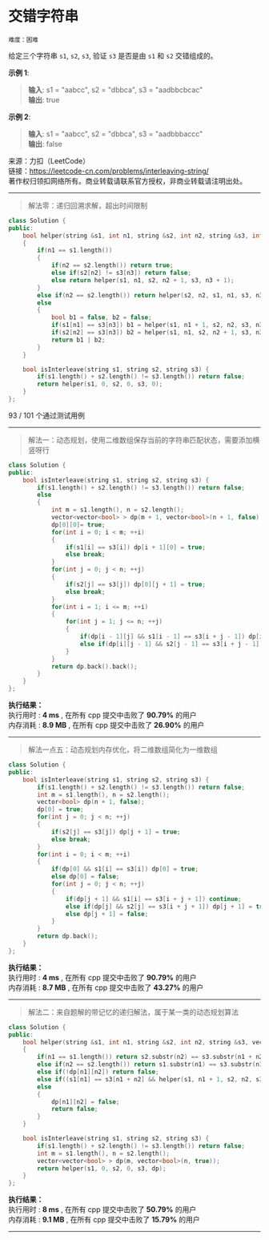# 交错字符串 #  
`难度：困难` 

给定三个字符串 `s1`, `s2`, `s3`, 验证 `s3` 是否是由 `s1` 和 `s2` 交错组成的。  

**示例 1**:   
>**输入**: s1 = "aabcc", s2 = "dbbca", s3 = "aadbbcbcac"   
>**输出**: true  

**示例 2**:   
>**输入**: s1 = "aabcc", s2 = "dbbca", s3 = "aadbbbaccc"   
>**输出**: false  

来源：力扣（LeetCode）  
链接：https://leetcode-cn.com/problems/interleaving-string/  
著作权归领扣网络所有。商业转载请联系官方授权，非商业转载请注明出处。  

---  
>解法零：递归回溯求解，超出时间限制  

```C++
class Solution {
public:
    bool helper(string &s1, int n1, string &s2, int n2, string &s3, int n3)
    {
        if(n1 == s1.length())
        {
            if(n2 == s2.length()) return true;
            else if(s2[n2] != s3[n3]) return false;
            else return helper(s1, n1, s2, n2 + 1, s3, n3 + 1);
        }
        else if(n2 == s2.length()) return helper(s2, n2, s1, n1, s3, n3);
        else
        {
            bool b1 = false, b2 = false;
            if(s1[n1] == s3[n3]) b1 = helper(s1, n1 + 1, s2, n2, s3, n3 + 1);
            if(s2[n2] == s3[n3]) b2 = helper(s1, n1, s2, n2 + 1, s3, n3 + 1);
            return b1 | b2;
        }
    }

    bool isInterleave(string s1, string s2, string s3) {
        if(s1.length() + s2.length() != s3.length()) return false;
        return helper(s1, 0, s2, 0, s3, 0);
    }
};
```  

93 / 101 个通过测试用例  

---  
>解法一：动态规划，使用二维数组保存当前的字符串匹配状态，需要添加横竖呀行  

```C++
class Solution {
public:
    bool isInterleave(string s1, string s2, string s3) {
        if(s1.length() + s2.length() != s3.length()) return false;
        else
        {
            int m = s1.length(), n = s2.length();
            vector<vector<bool> > dp(m + 1, vector<bool>(n + 1, false));
            dp[0][0]= true;
            for(int i = 0; i < m; ++i)
            {
                if(s1[i] == s3[i]) dp[i + 1][0] = true;
                else break;
            }
            for(int j = 0; j < n; ++j)
            {
                if(s2[j] == s3[j]) dp[0][j + 1] = true;
                else break;
            }
            for(int i = 1; i <= m; ++i)
            {
                for(int j = 1; j <= n; ++j)
                {
                    if(dp[i - 1][j] && s1[i - 1] == s3[i + j - 1]) dp[i][j] = true;
                    else if(dp[i][j - 1] && s2[j - 1] == s3[i + j - 1]) dp[i][j] = true;
                }
            }
            return dp.back().back();
        }
    }
};
```  

**执行结果：**  
执行用时 : **4 ms** , 在所有 cpp 提交中击败了 **90.79%** 的用户  
内存消耗 : **8.9 MB** , 在所有 cpp 提交中击败了 **26.90%** 的用户  

---  
>解法一点五：动态规划内存优化，将二维数组简化为一维数组  

```C++
class Solution {
public:
    bool isInterleave(string s1, string s2, string s3) {
        if(s1.length() + s2.length() != s3.length()) return false;
        int m = s1.length(), n = s2.length();
        vector<bool> dp(n + 1, false);
        dp[0] = true;
        for(int j = 0; j < n; ++j)
        {
            if(s2[j] == s3[j]) dp[j + 1] = true;
            else break;
        }
        for(int i = 0; i < m; ++i)
        {
            if(dp[0] && s1[i] == s3[i]) dp[0] = true;
            else dp[0] = false;
            for(int j = 0; j < n; ++j)
            {
                if(dp[j + 1] && s1[i] == s3[i + j + 1]) continue;
                else if(dp[j] && s2[j] == s3[i + j + 1]) dp[j + 1] = true;
                else dp[j + 1] = false;
            }
        }
        return dp.back();
    }
};
```  

**执行结果：**  
执行用时 : **4 ms** , 在所有 cpp 提交中击败了 **90.79%** 的用户  
内存消耗 : **8.7 MB** , 在所有 cpp 提交中击败了 **43.27%** 的用户  

---  
>解法二：来自题解的带记忆的递归解法，属于某一类的动态规划算法  

```C++
class Solution {
public:
    bool helper(string &s1, int n1, string &s2, int n2, string &s3, vector<vector<bool> > &dp)
    {
        if(n1 == s1.length()) return s2.substr(n2) == s3.substr(n1 + n2);
        else if(n2 == s2.length()) return s1.substr(n1) == s3.substr(n1 + n2);
        else if(!dp[n1][n2]) return false;
        else if((s1[n1] == s3[n1 + n2] && helper(s1, n1 + 1, s2, n2, s3, dp)) || (s2[n2] == s3[n1 + n2] && helper(s1, n1, s2, n2 + 1, s3, dp))) return true;
        else
        {
            dp[n1][n2] = false;
            return false;
        }
    }

    bool isInterleave(string s1, string s2, string s3) {
        if(s1.length() + s2.length() != s3.length()) return false;
        int m = s1.length(), n = s2.length();
        vector<vector<bool> > dp(m, vector<bool>(n, true));
        return helper(s1, 0, s2, 0, s3, dp);
    }
};
```  

**执行结果：**  
执行用时 : **8 ms** , 在所有 cpp 提交中击败了 **50.79%** 的用户  
内存消耗 : **9.1 MB** , 在所有 cpp 提交中击败了 **15.79%** 的用户  

---  